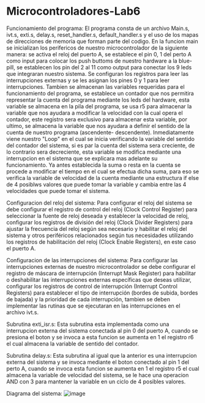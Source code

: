 # Microcontroladores-Lab6

Funcionamiento del programa:
El programa consta de un archivo Main.s, ivt.s, exti.s, delay.s, reset_handler.s, default_handler.s y el uso de los mapas de direcciones de memoria que forman parte del codigo. En la funcion main se inicializan los perifericos de nuestro microcontrolador de la siguiente manera: se activa el reloj del puerto A, se establece el pin 0, 1 del perto A como input para colocar los push buttoms de nuestro hardware a la blue-pill, se establecen los pin del 2 al 11 como output para conectar los 9 leds que integraran nuestro sistema. Se configuran los registros para leer las interrupciones externas y se les asignan los pines 0 y 1 para leer interrupciones. Tambien se almacenan las variables requeridas para el funcionamiento del programa, se establece un contador que nos permitira representar la cuenta del programa mediante los leds del hardware, esta variable se almacena en la pila del programa, se usa r5 para almacenar la variable que nos ayudara a modificar la velocidad con la cual opera el contador, este registro sera exclusivo para almacenar esta variable, por ultimo, se almacena la variable que nos ayudara a definir el sentido de la cuenta de nuestro programa (ascendente- descendente). Inmediatamente viene nuestro "Loop" en el cual se inicia verificando la variable del sentido del contador del sistema, si es par la cuenta del sistema sera creciente, de lo contrario sera decreciente, esta variable se modifica mediante una interrupcion en el sistema que se explicara mas adelante su funcionamiento. Ya antes establecida la suma o resta en la cuenta se procede a modificar el tiempo en el cual se efectua dicha suma, para eso se verifica la variable de velocidad de la cuenta mediante una estructura if else de 4 posiblws valores que puede tomar la variable y cambia entre las 4 velocidades que puede tomar el sistema.

Configuracion del reloj del sistema:
Para configurar el reloj del sistema se debe configurar el registro de control del reloj (Clock Control Register) para seleccionar la fuente de reloj deseada y establecer la velocidad de reloj, configurar los registros de división del reloj (Clock Divider Registers) para ajustar la frecuencia del reloj según sea necesario y habilitar el reloj del sistema y otros periféricos relacionados según tus necesidades utilizando los registros de habilitación del reloj (Clock Enable Registers), en este caso el puerto A.

Configuracion de las interrupciones del sistema:
Para configurar las interrupciones externas de nuestro microcontrolador se debe configurar el registro de máscara de interrupción (Interrupt Mask Register) para habilitar o deshabilitar las interrupciones externas específicas que deseas utilizar, configurar los registros de control de interrupción (Interrupt Control Registers) para establecer el tipo de interrupción (bordes de subida, bordes de bajada) y la prioridad de cada interrupción, tambien se deben implementar las rutinas que se ejecutaran en las interrupciones en el archivo ivt.s.

Subrutina exti_isr.s:
Esta subrutina esta implementada como una interrupcion externa del sistema conectada al pin 0 del puerto A, cuando se presiona el boton y se invoca a esta funcion se aumenta en 1 el registro r6 el cual almacena la variable de sentido del contador.

Subrutina delay.s:
Esta subrutina al igual que la anterior es una interrupcion externa del sistema y se invoca mediante el boton conectado al pin 1 del perto A, cuando se invoca esta funcion se aumenta en 1 el registro r5 el cual almacena la variable de velocidad del sistema, se le hace una operacion AND con 3 para mantener la variable en un ciclo de 4 posibles valores.



Diagrama del sistema: 
![image](https://github.com/Roberto-guev/Microcontroladores-Lab6/assets/124948069/3687fac2-1a37-42d1-9653-53de29916029)

